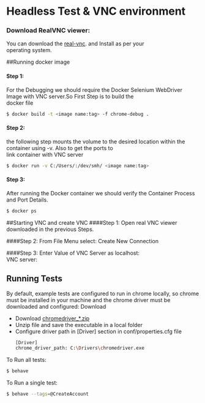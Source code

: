 # Headless Test & VNC environment

### Download RealVNC viewer:

You can download the [real-vnc](https://www.realvnc.com/en/connect/download/viewer/macos/). and Install as per your\
operating system.

##Running docker image
####  Step 1:
For the Debugging we should require the Docker Selenium WebDriver Image with VNC server.So First Step is to build the \
docker file
```sh
$ docker build -t <image name:tag> -f chrome-debug .
```

#### Step 2:
the following step mounts the volume to the desired location within the container using -v. Also to get the ports to \
link container with VNC server
  
```sh
$ docker run -v C:/Users/:/dev/smh/ <image name:tag>
```

#### Step 3:
After running the Docker container we should verify the Container Process and Port Details.
```sh
$ docker ps
```

##Starting VNC and create VNC
####Step 1: 
Open real VNC viewer downloaded in the previous Steps.

####Step 2: 
From File Menu select: Create New Connection

####Step 3: 
Enter Value of VNC Server as localhost:\
VNC server: 


## Running Tests

By default, example tests are configured to run in chrome locally, so chrome must be installed in your machine and the chrome driver must be downloaded and configured: Download 
- Download [chromedriver_*.zip](https://chromedriver.chromium.org/downloads)
- Unzip file and save the executable in a local folder
- Configure driver path in [Driver] section in conf/properties.cfg file
    ```sh
    [Driver]
    chrome_driver_path: C:\Drivers\chromedriver.exe
    ```
    
To Run all tests:
```sh
$ behave
```

To Run a single test:
```sh
$ behave --tags=@CreateAccount
```
